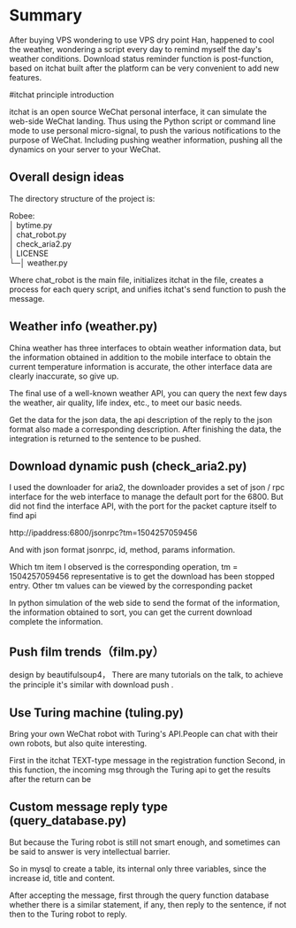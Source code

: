 Summary
====

After buying VPS wondering to use VPS dry point Han, happened to cool the weather, wondering a script every day to remind myself the day's weather conditions. Download status reminder function is post-function, based on itchat built after the platform can be very convenient to add new features.



#itchat principle introduction

itchat is an open source WeChat personal interface, it can simulate the web-side WeChat landing. Thus using the Python script or command line mode to use personal micro-signal, to push the various notifications to the purpose of WeChat. Including pushing weather information, pushing all the dynamics on your server to your WeChat.


Overall design ideas
-------

The directory structure of the project is:

Robee:<br/>
│ bytime.py<br/>
│ chat_robot.py<br/>
│ check_aria2.py<br/>
│ LICENSE<br/>
└─│ weather.py<br/>


Where chat_robot is the main file, initializes itchat in the file, creates a process for each query script, and unifies itchat's send function to push the message.

Weather info (weather.py)
-------

China weather has three interfaces to obtain weather information data, but the information obtained in addition to the mobile interface to obtain the current temperature information is accurate, the other interface data are clearly inaccurate, so give up.

The final use of a well-known weather API, you can query the next few days the weather, air quality, life index, etc., to meet our basic needs.

Get the data for the json data, the api description of the reply to the json format also made a corresponding description. After finishing the data, the integration is returned to the sentence to be pushed.

Download dynamic push (check_aria2.py)
-------

I used the downloader for aria2, the downloader provides a set of json / rpc interface for the web interface to manage the default port for the 6800. But did not find the interface API, with the port for the packet capture itself to find api

http://ipaddress:6800/jsonrpc?tm=1504257059456

And with json format jsonrpc, id, method, params information.

Which tm item I observed is the corresponding operation, tm = 1504257059456 representative is to get the download has been stopped entry. Other tm values ​​can be viewed by the corresponding packet

In python simulation of the web side to send the format of the information, the information obtained to sort, you can get the current download complete the information.

Push film trends（film.py）
-------

design by beautifulsoup4，
There are many tutorials on the talk, to achieve the principle it's similar with download push .

Use Turing machine (tuling.py)
-------


Bring your own WeChat robot with Turing's API.People can chat with their own robots, but also quite interesting.

First in the itchat TEXT-type message in the registration function
Second, in this function, the incoming msg through the Turing api to get the results after the return can be

Custom message reply type (query_database.py)
-------

But because the Turing robot is still not smart enough, and sometimes can be said to answer is very intellectual barrier.

So in mysql to create a table, its internal only three variables, since the increase id, title and content.

After accepting the message, first through the query function database whether there is a similar statement, if any, then reply to the sentence, if not then to the Turing robot to reply.